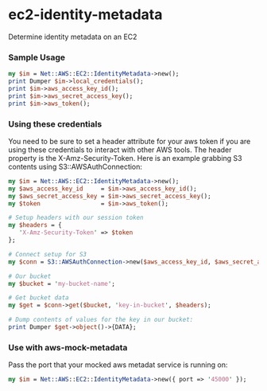 # ec2-identity-metadata

Determine identity metadata on an EC2

### Sample Usage

```perl
my $im = Net::AWS::EC2::IdentityMetadata->new();
print Dumper $im->local_credentials();
print $im->aws_access_key_id();
print $im->aws_secret_access_key();
print $im->aws_token();
```

### Using these credentials
You need to be sure to set a header attribute for your aws token if you are using these credentials to interact with other AWS tools.  The header property is the X-Amz-Security-Token.  Here is an example grabbing S3 contents using S3::AWSAuthConnection:

```perl
my $im = Net::AWS::EC2::IdentityMetadata->new();
my $aws_access_key_id     = $im->aws_access_key_id();
my $aws_secret_access_key = $im->aws_secret_access_key();
my $token                 = $im->aws_token();

# Setup headers with our session token
my $headers = {
   'X-Amz-Security-Token' => $token
};

# Connect setup for S3
my $conn = S3::AWSAuthConnection->new($aws_access_key_id, $aws_secret_access_key);

# Our bucket
my $bucket = 'my-bucket-name';

# Get bucket data
my $get = $conn->get($bucket, 'key-in-bucket', $headers);

# Dump contents of values for the key in our bucket:
print Dumper $get->object()->{DATA};
```

### Use with aws-mock-metadata

Pass the port that your mocked aws metadat service is running on:
```perl
my $im = Net::AWS::EC2::IdentityMetadata->new({ port => '45000' });
```

